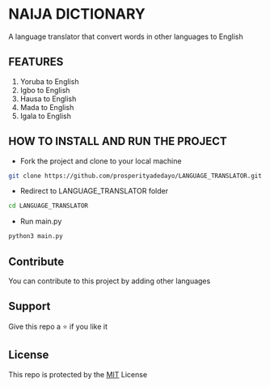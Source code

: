 # NAIJA DICTIONARY
A language translator that convert words in other languages to English

## FEATURES
1. Yoruba to English
2. Igbo to English
3. Hausa to English
4. Mada to English
5. Igala to English

## HOW TO INSTALL AND RUN THE PROJECT
- Fork the project and clone to your local machine
```bash
git clone https://github.com/prosperityadedayo/LANGUAGE_TRANSLATOR.git
```
- Redirect to LANGUAGE_TRANSLATOR folder
```bash
cd LANGUAGE_TRANSLATOR
```
- Run main.py
```cmd
python3 main.py
```

## Contribute

You can contribute to this project by adding other languages

## Support

Give this repo a ⭐ if you like it

## License

This repo is protected by the [MIT](LICENSE) License
